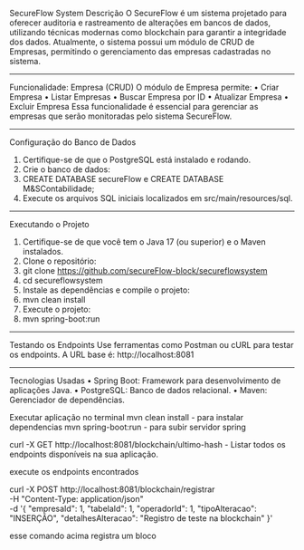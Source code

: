 SecureFlow System
Descrição
O SecureFlow é um sistema projetado para oferecer auditoria e rastreamento de alterações em bancos de dados, utilizando técnicas modernas como blockchain para garantir a integridade dos dados.
Atualmente, o sistema possui um módulo de CRUD de Empresas, permitindo o gerenciamento das empresas cadastradas no sistema.
________________________________________
Funcionalidade: Empresa (CRUD)
O módulo de Empresa permite:
•	Criar Empresa
•	Listar Empresas
•	Buscar Empresa por ID
•	Atualizar Empresa
•	Excluir Empresa
Essa funcionalidade é essencial para gerenciar as empresas que serão monitoradas pelo sistema SecureFlow.
________________________________________
Configuração do Banco de Dados
1.	Certifique-se de que o PostgreSQL está instalado e rodando.
2.	Crie o banco de dados: 
3.	CREATE DATABASE secureFlow e CREATE DATABASE M&SContabilidade;
4.	Execute os arquivos SQL iniciais localizados em src/main/resources/sql.
________________________________________
Executando o Projeto
1.	Certifique-se de que você tem o Java 17 (ou superior) e o Maven instalados.
2.	Clone o repositório: 
3.	git clone <https://github.com/secureFlow-block/secureflowsystem>
4.	cd secureflowsystem
5.	Instale as dependências e compile o projeto: 
6.	mvn clean install
7.	Execute o projeto: 
8.	mvn spring-boot:run
________________________________________
Testando os Endpoints
Use ferramentas como Postman ou cURL para testar os endpoints. A URL base é:
http://localhost:8081
________________________________________
Tecnologias Usadas
•	Spring Boot: Framework para desenvolvimento de aplicações Java.
•	PostgreSQL: Banco de dados relacional.
•	Maven: Gerenciador de dependências.



Executar aplicação
no terminal
mvn clean install - para instalar dependencias
mvn spring-boot:run - para subir servidor spring

curl -X GET http://localhost:8081/blockchain/ultimo-hash - Listar todos os endpoints disponíveis na sua aplicação.

execute os endpoints encontrados

curl -X POST http://localhost:8081/blockchain/registrar \
     -H "Content-Type: application/json" \
     -d '{
           "empresaId": 1,
           "tabelaId": 1,
           "operadorId": 1,
           "tipoAlteracao": "INSERÇÃO",
           "detalhesAlteracao": "Registro de teste na blockchain"
         }'


esse comando acima registra um bloco